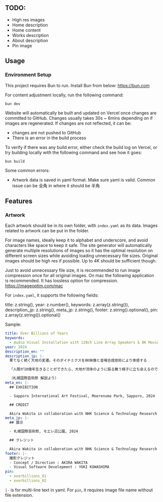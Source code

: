 ## TODO:

- High res images
- Home description
- Home content
- Works description
- About description
- Pin image

## Usage

### Environment Setup

This project requires Bun to run. Install Bun from below:
https://bun.com

For content adjustment locally, run the following command:
```
bun dev
```

Website will automatically be built and updated on Vercel once changes are committed to GitHub. Changes usually takes 30s ~ 6mins depending on if images are regenerated. If changes are not reflected, it can be:
- changes are not pushed to GitHub
- There is an error in the build process

To verify if there was any build error, either check the build log on Vercel, or try building locally with the following command and see how it goes:
```
bun build
```

Some common errors:
- Artwork data is saved in yaml format. Make sure yaml is valid. Common issue can be 全角 in where it should be 半角

## Features

### Artwork

Each artwork should be in its own folder, with `index.yaml` as its data. Images related to artwork can be put in the folder.

For image names, ideally keep it to alphabet and underscore, and avoid characters like space to keep it safe. The site generator will automatically generate multiple resolutions of images so it has the optimal resolution on different screen sizes while avoiding loading unnecessary file sizes. Original images should be high res if possible. Up to 4K should be sufficient though.

Just to avoid unnecessary file size, it is recommended to run image compression once for all original images. On mac the following application is recommended. It has lossless option for compression.
https://imageoptim.com/mac

For `index.yaml`, it supports the following fields:

title: z.string(),
year: z.number(),
keywords: z.array(z.string()),
description_jp: z.string(),
meta_jp: z.string(),
footer: z.string().optional(),
pin: z.array(z.string()).optional()


Sample:

```yaml
title: Over Billions of Years
keywords:
  - Audio Visual Installation with 128ch Line Array Speakers & 8K Movie
year: 2024
description_en: ""
description_jp: |-
  果てなく続く大地の変遷。そのダイナミクスを8K映像と音場合成技術により体感する

  「人間が10億年生きることができたら、大地が流体のように振る舞う様子に立ち会えるのではないだろうか」。悠久の時間の中で展開される大地の脈動や呼吸を聞き、大地のその新陳代謝に立ち合いたい。本作はそんな思いに端を発しています。作家は氷河期、間氷期、大地の砂漠化、森林化、河川の生成、島の生成、人工物の生成など、数千年から億年単位で推移するさまざまな段階を、1つの数理モデルを用いてシミュレーションし、高精細な映像表現と音像表現で可視聴化します。大地はどのように生まれ、変化していくのか。文明が生まれて衰退していく過程はどのようなものか。自然と人工はどのように接続されるのか−。8K映像と音場合成技術による新たな音響表現がもたらす空間のなかに、根源的な問いが浮かび上がります。

  （札幌国際芸術祭 解説より）
meta_en: |-
  ## EXHIBITION

  - Sapporo International Art Festival, Moerenuma Park, Sapporo, 2024

  ## CREDIT

  Akira Wakita in collaboration with NHK Science & Technology Research Laboratories, with the support of Astrodesign Inc.
meta_jp: |-
  ## 展示

  - 札幌国際芸術祭, モエレ沼公園, 2024

  ## クレジット

  Akira Wakita in collaboration with NHK Science & Technology Research Laboratories, with the support of Astrodesign Inc.
footer: |-
  撮影クレジット
  - Concept / Direction : AKIRA WAKITA
  - Visual Software Development : YUKI KUWASHIMA
pin:
  - overbillions_01
  - overbillions_02
```

`|-` is for multi-line text in yaml. For `pin`, it requires image file name without file extension.

###
